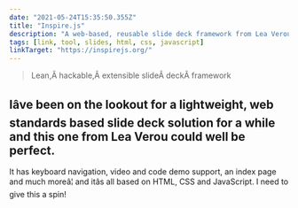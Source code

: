 ```yaml
---
date: "2021-05-24T15:35:50.355Z"
title: "Inspire.js"
description: "A web-based, reusable slide deck framework from Lea Verou"
tags: [link, tool, slides, html, css, javascript]
linkTarget: "https://inspirejs.org/"
---
```

> Lean,Â hackable,Â extensible slideÂ deckÂ framework

Iâve been on the lookout for a lightweight, web standards based slide deck solution for a while and this one from Lea Verou could well be perfect.
---

It has keyboard navigation, video and code demo support, an index page and much moreâ¦ and itâs all based on HTML, CSS and JavaScript. I need to give this a spin!